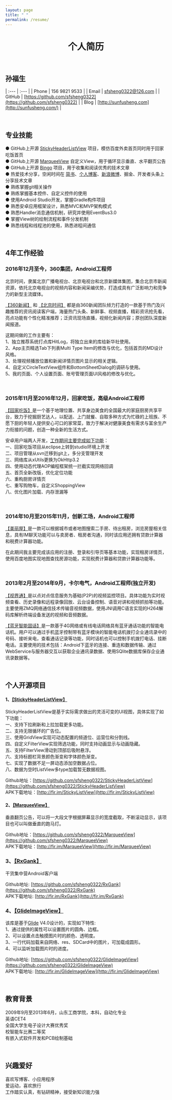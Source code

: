 ```yaml
---
layout: page
title: " "
permalink: /resume/
---
```


<h1 style="text-align:center;">个人简历</h1>

<br/>

## 孙福生

| :--- | :--- |
| Phone          | 156 9821 9533          |
| Email          | sfsheng0322@126.com          |
| GitHub          | [https://github.com/sfsheng0322](https://github.com/sfsheng0322)          |
| Blog          | [http://sunfusheng.com](http://sunfusheng.com/)          |

<br/>

## 专业技能

● GitHub上开源 [StickyHeaderListView](https://github.com/sfsheng0322/StickyHeaderListView) 项目，模仿百度外卖首页同时用于回家吃饭首页  
● GitHub上开源 [MarqueeView](https://github.com/sfsheng0322/MarqueeView) 自定义View，用于循环显示垂直、水平翻页公告  
● GitHub上开源 [Bingo](https://github.com/sfsheng0322/Bingo) 项目，用于收集和阅读优秀的技术文章  
● 热爱技术分享，空闲时间在 [简书](http://www.jianshu.com/users/88509e7e2ed1/latest_articles)、[个人博客](http://sunfusheng.com/)、[新浪微博](http://weibo.com/u/3852192525)、掘金、开发者头条上分享技术文章  
● 熟练掌握git相关操作  
● 熟练掌握基本控件、自定义控件的使用  
● 使用Android Studio开发，掌握Gradle构件项目  
● 熟悉安卓应用框架设计，熟悉MVC和MVP架构模式    
● 熟悉Handler消息通信机制，研究并使用EventBus3.0  
● 掌握View树的绘制流程和事件分发机制  
● 熟悉线程和线程池的使用，熟悉进程间通信  

<br/>

## 4年工作经验

### 2016年12月至今，360集团，Android工程师

北京时间，隶属北京广播电视台、北京电视台和北京新媒体集团，集合北京市新闻资源，依托北京电视台的视频内容和新闻采编优势，打造成具有广泛影响力和竞争力的新型主流媒体。

[【360新闻】](http://app.mi.com/details?id=com.so.news.activity) 和 [【北京时间】](http://app.mi.com/details?id=com.btime.bjtime) 都是由360新闻团队倾力打造的一款基于热门及兴趣推荐的资讯阅读客户端，海量热门头条、新鲜事、视频直播，精彩资讯抢先看，亮点功能有个性化精准推荐；泛资讯现场直播，视频化新闻内容；原创团队深度新闻报道。 

这期间做的工作主要有：  
1、独立推荐系统打点库HitLog，将独立出来的库给新华社使用。  
2、App主页精选Tab下列表Multi Type Item的修改与优化，包括首页的MD设计风格。  
3、处理视频播放位置和新闻详情页图片显示的相关逻辑。  
4、自定义CircleTextView组件和BottomSheetDialog的调研与使用。  
5、我的页面、个人设置页面、账号管理页面UI风格的修改与优化。

<br/>

### 2015年11月至2016年12月，回家吃饭，高级Android工程师
 
[【回家吃饭】](http://www.jiashuangkuaizi.com/)是一个基于地理位置、共享身边美食的全国最大的家庭厨房共享平台，致力于挖掘厨艺达人，以配送、上门就餐、自取多种方式为忙碌的上班族、不愿下厨的年轻人提供安心可口的家常菜，致力于解决对健康美食有需求与富余生产力衔接的问题，创造一种全新的生活方式。

安卓用户端两人开发，[工作期间主要完成如下功能](http://www.jianshu.com/p/329312a93266)：   
一、回家吃饭项目从eclipse上转到studio环境上开发  
二、项目管理从svn迁移到git上，多分支管理开发  
三、网络库从xUtils更换为OkHttp3.2  
四、使用动态代理AOP编程框架统一拦截实现网络回调  
五、首页全新改版，优化定位功能  
六、重构厨房详情页  
七、重写购物车，自定义ShoppingView  
八、优化图片加载、内存泄漏等  

<br/>

### 2014年10月至2015年11月，创新工场，Android工程师

[【美丽屋】](http://bj.meiliwu.com/)是一款可以根据城市或者地图搜索二手房、待出租房，浏览房屋相关信息，具有IM聊天功能可以与卖房者、租房者沟通，同时该应用还拥有贷款计算器和税费计算器功能。

在此期间我主要完成该应用的注册、登录和引导页等基本功能，实现租房详情页，使用百度地图实现地图查找房源功能，实现税费计算器和贷款计算器功能等。

<br/>

###  2013年2月至2014年9月，卡尔电气，Android工程师(独立开发)

[【视界通】](http://www.kaer.cn/pro-836.html)是以点对点信息服务为基础(P2P)的视频监控项目。具体功能为实时视频查看、历史录像和远程录像回放、云台设备控制、语音对讲和视频抓拍等功能。主要使用ZMQ网络通信技术传输音视频数据，使用JNI调用C语言实现的H264解码库解析终端设备发送的视频和音频数据。
 
[【蓝牙智能固话】](http://www.kaer.cn/pro-834.html)是一款基于4G网络或有线电话网络具有蓝牙通话功能的智能电话机。用户可以通过手机蓝牙控制带有蓝牙模块的智能电话机拨打企业通讯录中的号码、接听来电，查看通话记录等功能，同时话机也可以控制手机拨打电话、挂断电话。主要使用的技术包括：Android下蓝牙的连接、重连和数据传输、通过WebService与服务器交互以获取企业通讯录数据、使用SQlite数据库保存企业通讯录数据等。

<br/>

## 个人开源项目

#### 1、[【StickyHeaderListView】](https://github.com/sfsheng0322/StickyHeaderListView)

StickyHeaderListView是基于实际需求做出的灵活可变的UI视图，具体实现了如下功能：  
一、支持下拉刷新和上拉加载更多功能。  
二、支持无限循环的广告位。  
三、使用GridView实现可动态配置的频道位、运营位和分割线。  
四、自定义FilterView实现筛选功能，同时支持动画显示与动画隐藏。  
五、支持FilterView滑动到顶部后吸附悬浮。  
六、支持标题栏背景颜色渐变和字体颜色渐变。  
七、实现了数据不足一屏动态添加空数据占位。  
八、数据为空时ListView多type加载暂无数据视图。  

Github地址：[https://github.com/sfsheng0322/StickyHeaderListView](https://github.com/sfsheng0322/StickyHeaderListView)  
APK下载地址：[http://fir.im/StickyListView](http://fir.im/StickyListView)

#### 2、[【MarqueeView】](https://github.com/sfsheng0322/MarqueeView)

垂直翻页公告，可以将一大段文字根据屏幕显示的宽度截取，不断滚动显示，该项目也可以叫做垂直的跑马灯。

Github地址：[https://github.com/sfsheng0322/MarqueeView](https://github.com/sfsheng0322/MarqueeView)  
APK下载地址：[http://fir.im/MarqueeView](http://fir.im/MarqueeView)

### 3、[【RxGank】](https://github.com/sfsheng0322/RxGank)

干货集中营Android客户端

Github地址: [https://github.com/sfsheng0322/RxGank](https://github.com/sfsheng0322/RxGank)  
APK下载地址: [http://fir.im/RxGank](http://fir.im/RxGank)

### 4、[【GlideImageView】](https://github.com/sfsheng0322/GlideImageView)

该库是基于[Glide](https://github.com/bumptech/glide) V4.0设计的，实现如下特性:  
1、通过提供的属性可以设置图片的圆角、边框。  
2、可以设置点击触摸图片时的颜色、透明度。  
3、一行代码加载来自网络、res、SDCard中的图片，可加载成圆形。  
4、可以监听加载图片时的进度。 

Github地址: [https://github.com/sfsheng0322/GlideImageView](https://github.com/sfsheng0322/GlideImageView)  
APK下载地址: [http://fir.im/GlideImageView](http://fir.im/GlideImageView)

<br/>

## 教育背景

2009年9月至2013年6月，山东工商学院，本科，自动化专业  
英语CET4  
全国大学生电子设计大赛优秀奖  
校智能车比赛二等奖  
有嵌入式软件开发和PCB绘制基础  

<br/>

## 兴趣爱好

喜欢写博客、小应用程序  
爱运动，喜欢旅行  
工作踏实认真，有钻研精神，接受新知识能力强  






